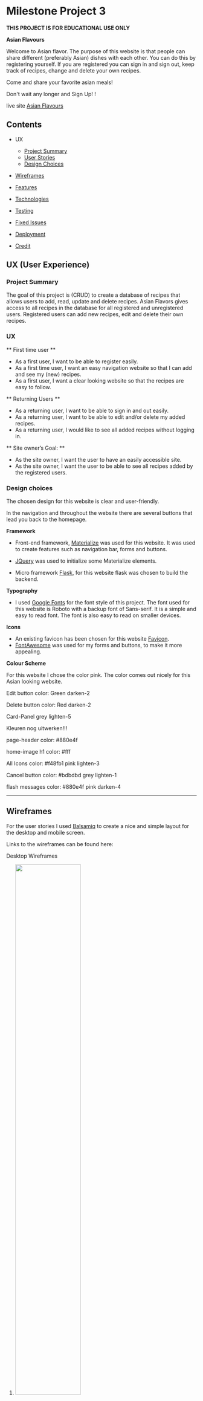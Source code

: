 # **Milestone Project 3**
**THIS PROJECT IS FOR EDUCATIONAL USE ONLY**

**Asian Flavours**

Welcome to Asian flavor. 
The purpose of this website is that people can share different (preferably Asian) dishes with each other. You can do this by registering yourself. If you are registered you can sign in and sign out, keep track of recipes, change and delete your own recipes.

Come and share your favorite asian meals! <br />

Don't wait any longer and Sign Up! !

live site [Asian Flavours](https://asian-flavours.herokuapp.com/)

## **Contents** ##
* UX
    * [Project Summary](#project-summary)
    * [User Stories](#user-stories)
    * [Design Choices](#design-choices)
* [Wireframes](#wireframes)
* [Features](#features)

* [Technologies](#technologies)
* [Testing](#testing)
* [Fixed Issues](#fixed-issues)
* [Deployment](#deployment)
* [Credit](#credits)

## **UX (User Experience)** ##
### **Project Summary** ###

The goal of this project is (CRUD) to create a database of recipes that allows users to add, read, update and delete recipes.
Asian Flavors gives access to all recipes in the database for all registered and unregistered users. Registered users can add new recipes, edit and delete their own recipes.

### **UX** ###
** First time user **

-	As a first user, I want to be able to register easily.
-   As a first time user, I want an easy navigation website so that I can add 
    and see my (new) recipes.
-	As a first user, I want a clear looking website so that the recipes are         easy to follow.

** Returning Users **

-	As a returning user, I want to be able to sign in and out easily.
-   As a returning user, I want to be able to edit and/or delete my added 
    recipes.
-   As a returning user, I would like to see all added recipes without logging 
    in.

** Site owner’s Goal: **

-   As the site owner, I want the user to have an easily accessible site.
-   As the site owner, I want the user to be able to see all recipes added by       the registered users.

### **Design choices**

The chosen design for this website is clear and user-friendly.

In the navigation and throughout the website there are several buttons that lead you back to the homepage.

**Framework**

* Front-end framework, [Materialize](https://materializecss.com/)
was used for this website. It was used to create features such as navigation bar, forms and buttons.

* [JQuery](https://jquery.com/) was used to initialize some Materialize elements.

* Micro framework [Flask](https://flask.palletsprojects.com/en/1.1.x/), 
for this website flask was chosen to build the backend.

**Typography**

- I used [Google Fonts](https://fonts.google.com/specimen/Roboto) for the font style of this project. The font used for this website is Roboto with a backup font of Sans-serif. It is a simple and easy to read font. The font is also easy to read on smaller devices.


**Icons**
-   An existing favicon has been chosen for this
    website [Favicon](https://favicon.io/). 
-   [FontAwesome](https://fontawesome.com/) was used for my forms and buttons, 
    to make it more appealing.

**Colour Scheme**

For this website I chose the color pink. The color comes out nicely for this Asian looking website.

Edit button
color: Green darken-2

Delete button
color: Red darken-2 

Card-Panel
grey lighten-5

Kleuren nog uitwerken!!!

page-header 
color: #880e4f

home-image h1
color: #fff

All Icons
color: #f48fb1 pink lighten-3

Cancel button
color: #bdbdbd grey lighten-1

flash messages
color: #880e4f pink darken-4

---
## **Wireframes**
For the user stories I used [Balsamiq](https://balsamiq.com/) to create a nice and simple layout for the desktop and mobile screen.

Links to the wireframes can be found here:

Desktop Wireframes <br>
1.  <img src="readme-documents/wireframes/desktop-home.jpg" width="60%" height="60%">
2.  <img src="readme-documents/wireframes/desktop-signup.jpg" width="60%" height="60%">
3.  <img src="readme-documents/wireframes/desktop-login.jpg" width="60%" height="60%">
4.  <img src="readme-documents/wireframes/desktop-addrecipe.jpg" width="60%" height="60%">
5.  <img src="readme-documents/wireframes/desktop-recipes.jpg" width="60%" height="60%">

Desktop Wireframe, for bigger image click here the following numbers [ (1.) ](readme-documents/wireframes/desktop-home.jpg)[ (2.) ](readme-documents/wireframes/desktop-signup.jpg)[ (3.) ](readme-documents/wireframes/desktop-login.jpg)[ (4.) ](readme-documents/wireframes/desktop-addrecipe.jpg)[ (5.) ](readme-documents/wireframes/desktop-recipes.jpg)


Mobile Wireframe <br>
1a. <img src="readme-documents/wireframes/mobile-home.jpg" width="60%" height="60%">

2a. <img src="readme-documents/wireframes/mobile-signup.jpg" width="60%" height="60%">

3a. <img src="readme-documents/wireframes/mobile-login.jpg" width="60%" height="60%">

4a. <img src="readme-documents/wireframes/mobile-addrecipe.jpg" width="60%" height="60%">

5a. <img src="readme-documents/wireframes/mobile-recipes.jpg" width="60%" height="60%">


Mobile Wireframe, for bigger image [click here the following numbers [ (1a.) ](readme-documents/wireframes/mobile-home.jpg)[ (2a.) ](readme-documents/wireframes/mobile-signup.jpg)[ (3a.) ](readme-documents/wireframes/mobile-login.jpg)[ (4a.) ](readme-documents/wireframes/mobile-addrecipe.jpg)[ (5a.) ](readme-documents/wireframes/mobile-recipes.jpg)


Note: There were some layout changes. The result is not quite the same as the examples of the wireframes.
 
---

## **Features**

***Home/ Index Page***

On this page there is a small introduction about the website. There is also a button on this page to register so you can start adding recipes right away.

***Sign Up Page***

A user must register first to add recipes. You can easily sign up, by creating a username and password.

If a new user tries to register a username and it has already been used. Then a flash banner will appear at the top of the page. That will say “Username already in use!”

When registering and all is well, the user will be greeted with a flash banner at the top of the page. That will say “Registration Successful” 

***Sign In Page***

You can easily sign in, by entering your username and password.

When the users name and/or password do not match, a flash banner will appear at the top of the page. That will say "Incorrect username and/or Password".

When signed in, the page will direct you to the profile page, the user will be greeted with a flash banner at the top of the page. That will say "Welcome username”.

***Profile Page***

The profile page will show the recipes entered by the user.

Only when you are logged in and on the profile page, the user can see the recipes added by this user. The user can delete or edit these recipes.

The delete button will delete the entire recipe. When you press this button, it can no longer be retrieved and you will have to add the recipe again. A pop-up warning will be given if they are sure they want to delete the recipe.

***Recipes Page***

The recipes page can be viewed by registered and unregistered users.

All recipes are displayed in rows of 3.

When you click on one of these images the recipe will be opened/enlarged in a card shape so that it is easy to follow.

There is a search bar on the page to look up recipes, in the index for the mongo database can be searched for recipe_name and/ or recipe_ingredients.

***Add Recipe Page***

The 'Add Recipe' button will direct users to the form to add a recipe.

How to add a recipe is very simple. You can easily fill in the form, under each line you will find a note on how to fill in the form.

-   Recipe Name<br />
    40 characters max
-   Country<br />
    Place the name of the country where the dish comes from
-   Ingredients<br />
    Enter each ingredient on a new line
-   Instructions<br />
    Enter each instruction/step or on a new line
-   Servings<br />
    Enter the number of people the recipe servings (for 2 people just enter "2"), please enter the NUMBER ONLY
-   Duration<br />
    Enter the number of minutes needed to make the recipe (for 25 mins just enter "25"), please enter the NUMBER ONLY
-   URL Image<br />
    Enter the URL for your recipe image
-   Spicy?<br />
    There is an on and off button where you can indicate whether a dish is spicy or not

The form must be completed in full, otherwise it cannot be created.

When the user added the correct information of the recipe, the users can see it on their profile page. The user will see a flash banner at the top of the page. That will say " Recipe Succesfully Added!”.

***Edit Recipe Page***

Users can choose to edit or delete their existing recipes from their profile.

When the edit button is clicked. The completed form (same form as add recipe) appears and can be edited. When you are done editing you can press "edit". The edited data is then saved. Or you press "Go Back" Then the saved data remains the same.

***Log Out***

In the navbar the user can choose to log out. When logging out, a flash banner at the top of the page will say “You have been logged out” 


**Features Left to Implement**
-   Entering an email address for newsletter.
-   Leave a comment underneath a recipe (for account members only).
-   Rate the recipe.
-   ption to download the recipe.

---
## **Technologies**

**Deployment**
  * [Heroku](https://dashboard.heroku.com/)
  * [Git](https://git-scm.com/)
  * [Github](https://github.com/)
  * [Gitpod](https://gitpod.io/)

**Front-End**

- [HTML5](https://en.wikipedia.org/wiki/HTML)
    - To give the page its structure and presenting static data.
    - All HTML files are located within the 'templates' directory.
- [CSS](https://en.wikipedia.org/wiki/CSS)
    - CSS has been used to style and customise the content of this project.
- [Materialize](https://materializecss.com/)
    - This is a framework that I have used to simplify CSS classes, features that have been used and modified include the navbar, responsive design classes, and colors for backgrounds and text.
- [JQuery](https://en.wikipedia.org/wiki/JQuery)
    - JQuery has been used to give the site its functionality as well as making DOM manipulation simpler.

- **Back-end**
- [MongoDB](https://www.mongodb.com/) 
- [Flask](https://flask.palletsprojects.com/en/2.0.x/)
- [werkzeug.security](https://werkzeug.palletsprojects.com/en/1.0.x/utils/)
      - generate_password_hash
      - check_password_hash
- [datetime](https://docs.python.org/3/library/datetime.html)
      - datetime
- [Python](https://www.python.org/)


---

## **Testing** ##
 
For the main foundation of this website I used Tim Nelson's Code Institute Task Manager Mini-Project. Then I modified it to my website.

#### W3C CSS Validator

The following page were passed through the W3C CSS validator:
*   style.css

<img src="readme-documents/css-validator.jpg" width="50%" height="50%">

When passed through the W3C CSS validator. The page passed without errors or warnings.

User Stories

** First time user **
-   As a first user, I want to be able to register easily.

When entering the website in the right corner of the navbar you will find "Sign Up ". Click on it and it will bring you to the sign-up page. Below the introduction there is also a button with Sign Up. This will also take you to the sign-up page.

<img src="readme-documents/" width="50%" height="50%"> desktop- NAVBAR
<img src="readme-documents/" width="50%" height="50%"> desktop- sign up

On a mobile device you will find an icon bar which you can click and a navbar will open on the left side from the mobile screen.

<img src="readme-documents/" width="50%" height="50%"> mobile- NAVBAR
<img src="readme-documents/" width="50%" height="50%"> mobile SIGN UP PAGE


-   As a first time user, I want an easy navigation website so that I can add and see my (new) recipes.

On a desktop, a simple navigation bar is displayed in the top right corner of the page. The names in the navbar speak for themselves. You will have the Home page, Recipes page, Sign in page and Sign up page from which you can choose. 
When u are signed in and go to "profile" you will see all your own added recipes. If you click on the recipe page you will find all recipes that have been added from someone who has an account.

<img src="readme-documents/" width="50%" height="50%"> Mobile-PROFILE
<img src="readme-documents/" width="50%" height="50%"> Mobile- RECIPES

On a mobile device, you will see a drop-down menu on the right side corner with the options; Home, Recipes, Sign In and Sign Up.

<img src="readme-documents/" width="50%" height="50%"> DROP DOWN MENU

-   As a first user, I want a clear looking website so that the recipes are easy to follow.

When clicking on the image on the recipe page, the recipe opens in card form so that the layout is easy to read.

<img src="readme-documents/" width="50%" height="50%"> RECIPE PANEL CARD


** Returning Users **

-   As a returning user, I want to be able to sign in and out easily.

On a desktop, a simple navigation bar is displayed in the top right corner of the page. You can easily sign in and out by clicking on the name, Sign in or Sign out. You can check if you are logged in or out by the flash banner that appears when you log in or log out.

<img src="readme-documents/" width="50%" height="50%"> SIGN OUT

-   As a returning user, I want to be able to edit and/or delete my added 
    recipes.


<img src="readme-documents/" width="50%" height="50%"> PROFILE EDIT/DELETE KNOP

-   As a returning user, I would like to see all added recipes without logging in.

When you open the website and want to quickly look up one of the recipes. You can view all recipes added by registered users without logging in.

<img src="readme-documents/" width="50%" height="50%"> RECIPES

** Site owner’s Goal: **

•   As the site owner, I want the user to have an easily accessible site.
The user can easily move around the navigation bar and see the menu items. There is little but enough text to explain how to add a recipe. Below each line is a remark that tells you the best way to add a recipe so that it appears nicely in the layout card form.

•   As the site owner, I want the user to be able to see all recipes added by the registered users.

The user can easily navigate to the profile page on the navbar when logged in. Since the user can find all their added recipes, they can delete or edit their own recipe whenever they want. User can easily navigate through the profile page, if they want to add a recipe, you can click the "Add New Recipe" button.

#### Further testing
The website has been tested on multiple browsers such as:
- Safari (IOS) – The website works as it should in Safari
- Google Chrome - The website works as it should in Google Chrome
- Mozilla Firefox - The website works as it should in Mozilla Firefox

The website has been tested on various devices such as:
-   Desktop (15 inch)
-   Laptop (13 inch Macbook air)
-   Ipad mini
-   And various cell phones such as an Iphone8, Iphone x, Iphone 11, Samsung A70 and a Samsung S20. 
The website works properly on all the above devices
 
#### Testing by Page
**Index/ Home Page**

*Navigation Bar:*
1.  Go to the home page on a desktop, you will find the name of the website (Asian Flavours) at the top left. When you click on this, it will always take you back to the homepage.

    <img src="readme-documents/desktop-homepage.jpg" width="50%" height="50%">

2. When you resize the screen to a smaller size, you will see the navigation bar on the right. The menu will automatically adjust to a dropdown icon. When you click the icon on a mobile, the menu opens on the left as a dropdown. 

    <img src="readme-documents/mobile-navbar-menu.jpg" width="50%" height="50%"> mobile dropdown

3.  The functionality of the navbar has been tested, all links of the navigation are responsive. All pages have been tested separately and work properly.
*   Logo name > Homepage 
*   Home > Home page 
*   Recipes Page    
*   Sign up page
*   Sign In page
*   Profile Page 
*   Add Recipe age 
*   Edit Recipe page
*   Sign Out

*Introduction:*

1.  When opening the website on a desktop you will first see a large photo in the background with the title of the website Asian Flavours.
2. Below the title is a small introduction of the website and its purpose.
3. After the introduction there is a question if you already have an account. If not, you can click on the button that will take you to the sign up page. The usability of the link works and takes you to the sign-up page.

<img src="readme-documents/" width="50%" height="50%"> desktop Homepage

**Recipes Page**

*Navigation Bar:*
The navigation bar will be the same as the home page. Everything works as it should.

1. When you click on recipes in the navigation bar, it will take you to the recipe page. All recipes created by users are saved here. These can be viewed by anyone. The recipes are displayed in rows of 3.

<img src="readme-documents/" width="50%" height="50%"> recipes page

2. There is a search bar on this page to find a specific dish, for example. If you type the word chicken, only chicken recipes will appear. The search button has been tested and works as it should.
3. In the index of the mongo database can be searched for recipe_name and/ or recipe_ingredients. If you search for an ingredient in the search bar and it is not in the dish name or ingredients, a message will appear stating “No Results Found”.

<img src="readme-documents/" width="50%" height="50%"> desktop no results found

4. If you want to view the recipes, click on the photo of the recipe. The recipe will open into a card panel so the recipe is clear, easy to read and to follow. 

<img src="readme-documents/" width="50%" height="50%"> desktop recipe card panel(ipad)

5. At the bottom of the recipe there is a button that refers you back to the recipes page. The button has been tested, works and brings you back to the recipe page.

**Sign up Page**

*Navigation Bar:*
The navigation bar will be the same as the home page. Everything works as it should.

1.  Click "sign up" in the navigation bar to go to the sign up page.
2. There is a simple registration form on the page. The input fields are; create a username and create a password.

<img src="readme-documents/" width="50%" height="50%"> desktop sign up page

3. If a username already exists, an error message will appear stating “username already in use”.

<img src="readme-documents/" width="50%" height="50%"> desktop sign up page.

4. When a new username and password has been created, press Sign up. This will take you to the profile page and a banner will appear with “registration successful”.

<img src="readme-documents/" width="50%" height="50%"> desktop sign up page profile.

**Sign In Page**

*Navigation Bar:*
The navigation bar will be the same as the home page. Everything works as it should.

1.  As a returning user, click on "sign in" in the navigation bar this will brings you to the sign in page.
2. Enter the username and your personal password and press sign in.

<img src="readme-documents/" width="50%" height="50%"> desktop sign in page

3. If the username and/or password is entered incorrectly, an error message will appear stating “incorrect username and/ or password”. This has been tested and works.

<img src="readme-documents/" width="50%" height="50%"> desktop sign in page incorrect.

4. When you are logged in the profile page will open and a flash banner will appear stating "welcome username".

<img src="readme-documents/" width="50%" height="50%"> desktop sign in page incorrect.

5. Under the sign the card panel is the text New Here? Sign Up! the "sign Up!" is a link. When you click on this link it will direct you to the sign up page. This link has been tested and works properly.


** Profile Page** 

1.  When you are signed in and/or you have created a new account, it will refer you to the profile page. This page is linked to the user. The user can add, edit and delete his or her recipes here. 

2. If you have just created an account, there will be no recipes yet. On the profile page there is a button "add new recipe" it will direct you to the page to add a new recipe. The button has been tested and works properly.

<img src="readme-documents/" width="50%" height="50%"> edit new recipe from profile page

3. If recipes already have been added, you will see all recipes added by the user. If the user wants to edit a page, press the "edit" button. This button will direct you to the edit recipe page. The button has been tested and works properly.

<img src="readme-documents/" width="50%" height="50%"> edit delete page

3.  You can also choose to delete a recipe. When you hover over the "delete" button a message will appear stating “Please make sure you want to really delete before hitting the button”. The button has been tested and works properly.

**Add Recipe age** 

*Navigation Bar:*
The navigation bar will be the same as the home page. Everything works as it should.

1.	When you click 'Add recipe' in the navigation link, users will be directed to the form to add a recipe.
2.	Adding a recipe is very easy. You can easily fill in the form, under each line you will find a remark on how to fill in the form correctly.

<img src="readme-documents/" width="50%" height="50%"> add recipe page

-   Recipe Name<br />
    40 characters max
-   Country<br />
    Place the name of the country where the dish comes from
-   Ingredients<br />
    Enter each ingredient on a new line
-   Instructions<br />
    Enter each instruction/step or on a new line
-   Servings<br />
Enter the number of people the recipe servings (for 2 people just enter "2"), please enter the NUMBER ONLY
-   Duration<br />
Enter the number of minutes needed to make the recipe (for 25 mins just enter "25"), please enter the NUMBER ONLY
-   URL Image<br />
    Enter the URL for your recipe image
-   Spicy?<br />
There is an on and off button where you can indicate whether a dish is spicy or not

3.	When the form is completed. Hit the "Add Recipe" button, this will display the recipe all neat and clearly on the page in a card form so it's easy to read.
4.	The form must be completed in full, otherwise it cannot be created. 
5.	After you have entered everything, a recipe will be created. The user will see a flash banner at the top of the page. That will say "Recipe successfully added!". The users can then see it on their profile page. The page has been checked and is working properly.

<img src="readme-documents/" width="50%" height="50%"> desktop sign in page incorrect.

Acknowledge
However, I've seen that there is an issue with inserting the URL image address into the "add recipe" and "edit recipe" page. When you insert an image URL, it will show up nicely in the recipe.
The thing is, if you just enter a website address, the system will accept it too. But then it doesn't show a picture of the recipe. I've seen the bug and will fix it in the near future.

**Edit Recipe page**

*Navigation Bar:*
The navigation bar will be the same as the home page. Everything works as it should.

1.	As a users you can choose to edit or delete the existing recipes from their profile.

2.	When the edit button is clicked. The completed form (same form as add recipe) appears and can be edited. When you are finished editing you can press "edit". The edited data will be saved. This will bring you back to the profile page and a flash banner will appear and state “Recipe Successfully Updated”.

3.	If you don't want to change anything about the recipe, press the "Go back" button, you will go back to the recipe page and the data will remain the same.

    <img src="readme-documents/edit-recipe-button.jpg" width="50%" height="50%">  

**Sign Out**
In the navbar the user can choose to sign out. When signed out, a flash banner at the top of the page will say “You have been signed out”. The link has been tested and works properly.


**Validators**
The validator that are used for this website are:
    - [HTML Validator](https://validator.w3.org/nu/) - the website works as it should 
    - [JavaScript Validator](https://jshint.com/) the website works as it should
    - [Python Validator](http://pep8online.com/) the website works as it should

## **Deployment**

Github

How to clone code from GitHub:
1.  Go to [Github repository](https://github.com/gwenjo/asian-flavours), navigate to the main page and click Code:
2.  To Clone the repository using HTTPS, under "Clone" click HTTPS.

<img src="readme-documents/deployment/clone-github.png" width="50%" height="50%">

3.  Open Git Bash in your local IDE.
4.  Change your current working directory to where you want the cloned directory to be made.
5.  Type `$ git clone`, and paste the URL you copied earlier:
    `$ git clone https://github.com/YOUR-USERNAME/asian-flavours.git`
6. Press enter your local clone will be ready.

### **How to clone this repository to your device**
1.  Create an `env.py` file to store variables, also create .gitignore file to keep these from being displayed:
-   Import os 
-   os.environ.setdefault("IP", "value") 
-   os.environ.setdefault("PORT", "value") 
-   os.environ.setdefault("SECRET_KEY", " value") 
-   os.environ.setdefault("MONGO_URI", " value") 
-   os.environ.setdefault("MONGO_DBNAME", "value")

To properly explain the deployment to Heroku progress. I’ll give a detailed explanation below:

2.  Create a new application using the Heroku dashboard.
3. With `npm install -g Heroku` you can install Heroku.
4. Create a requirements.txt in the console using 
-	`pip3 freeze > requirements.txt`.
5. Create a Procfile via the console using 
`echo web: python app.py > Procfile`.
6. Go to [Heroku]( https://id.heroku.com/login) and login, on your dashboard on the right, click ‘New’ than ‘Create new app’:

    <img src="readme-documents/deployment/new-app.png" width="50%" height="50%">
    
    
Create an app name
Choose region closest to you:
Then click ‘Create app’:

<img src="readme-documents/deployment/heroku-app-name.png" width="50%" height="50%">
    
3.  Than select:
-   Deploy
-   Deployment method and choose GitHub.
-   Search for a repository to connect to
-   Add your repository name,
-   Click the `Search` button,
-   If the repository is found, click `Connect` to connect to this app:

    <img src="readme-documents/deployment/deployment-method.png" width="50%" height="50%">

4.  Now go to `Settings`. Click `Reveal Config Vars`.

Here you can fill in the variables from the `env.py` file to securely tell Heroku which variables are required:
- IP
- PORT
- MONGO_DBNAME
- MONGO_URI
- SECRET_KEYdeployment

    <img src="readme-documents/deployment/reveal-config-vars.png" width="50%" height="50%">

5.  After adding the variables push requirements.txt and Profile to the repository

`$ git add requirements.txt`
`$ git commit -m “add requirements.txt”`

`$ git add Profile`
`$ git commit -m ”Profile”`

`$ git push`

6.  Go back to the Heroku page, and press ‘Enable Automatic Deployment’ and then click ‘Deploy Branch’.
    
    <img src="readme-documents/deployment/deploy-branch.png" width="50%" height="50%">

7.  When Heroku is finished building you will see Your app was successfully deployed.
Click on ‘View’ to launch the app.
    
    <img src="readme-documents/deployment/view-deploy.png" width="50%" height="50%">
 

## **Credits**
- **Content and Media**
I want to reiterate that THIS PROJECT IS FOR EDUCATION USE ONLY. I have used different websites for different recipes.
The content and images used in this site were obtained from links below:

Content

-   The content of the index.html page is written by me.

Used websites and images

[Char Siu Recipe](https://thewoksoflife.com/chinese-bbq-pork-cha-siu/)

[Pad Thai Recipe](https://www.eatingthaifood.com/pad-see-ew-recipe/)

[Thai Basil Recipe](https://www.eatingthaifood.com/thai-basil-chicken-recipe-pad-kra-pao-gai/)

[Orange Chicken Recipe](https://tasty.co/recipe/original-orange-chicken-by-panda-express)

[Cashew Chicken Recipe](https://www.onceuponachef.com/recipes/cashew-chicken.html)

[Chines Dumplings Recipe](https://mamalovestocook.com/chinese-dumplings-recipe/)

[Steamed Fish With Lime and Garlic Recipe](https://www.eatingthaifood.com/steamed-fish-with-lime-and-garlic-recipe/)


[Springroll Recipe](https://www.allrecipes.com/recipe/245343/authentic-vietnamese-spring-rolls-nem-ran-hay-cha-gio/#:)
-   Image from [Dima Valkov](https://images.pexels.com/photos/4001867/pexels-photo-4001867.jpeg?auto=compress&cs=tinysrgb&dpr=2&h=750&w=1260) - www.pexels.com

[Noodle Soup Recipe](https://www.feastingathome.com/thai-chicken-noodle-soup/)
-   Image from [Quang Nguyen Vinh](https://images.pexels.com/photos/2133989/pexels-photo-2133989.jpeg?auto=compress&cs=tinysrgb&dpr=2&h=750&w=1260)

**Resources**

The resources used to create this project:
For the main foundation of this website I used Tim Nelson's Code Institute Task Manager Mini-Project. Then I modified it to my website

### **Acknowledgements**



**THIS PROJECT IS FOR EDUCATIONAL USE ONLY**
